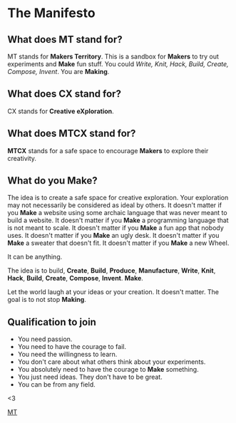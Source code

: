 # The Manifesto

## What does MT stand for?

MT stands for **Makers Territory**. This is a sandbox for **Makers** to try out experiments and **Make** fun stuff. You could *Write, Knit, Hack, Build, Create, Compose, Invent*. You are **Making**.

## What does CX stand for?

CX stands for **Creative eXploration**.

## What does MTCX stand for?

**MTCX** stands for a safe space to encourage **Makers** to explore their creativity.

## What do you Make?

The idea is to create a safe space for creative exploration. Your exploration may not necessarily be considered as ideal by others. It doesn't matter if you **Make** a website using some archaic language that was never meant to build a website. It doesn't matter if you **Make** a programming language that is not meant to scale. It doesn't matter if you **Make** a fun app that nobody uses. It doesn't matter if you **Make** an ugly desk. It doesn't matter if you **Make** a sweater that doesn't fit. It doesn't matter if you **Make** a new Wheel.

It can be anything.

The idea is to build, **Create**, **Build**, **Produce**, **Manufacture**, **Write**, **Knit**, **Hack**, **Build**, **Create**, **Compose**, **Invent**. **Make**.

Let the world laugh at your ideas or your creation. It doesn't matter. The goal is to not stop **Making**.

## Qualification to join

* You need passion.
* You need to have the courage to fail.
* You need the willingness to learn.
* You don't care about what others think about your experiments.
* You absolutely need to have the courage to **Make** something.
* You just need ideas. They don't have to be great.
* You can be from any field.

<3

[MT](http://mohnish.github.io/mtcx/)

